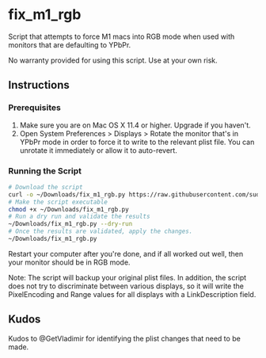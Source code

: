 # fix_m1_rgb

Script that attempts to force M1 macs into RGB mode when used with monitors that
are defaulting to YPbPr.

No warranty provided for using this script. Use at your own risk.

## Instructions

### Prerequisites

1. Make sure you are on Mac OS X 11.4 or higher. Upgrade if you haven't.
1. Open System Preferences > Displays > Rotate the monitor that's in YPbPr
   mode in order to force it to write to the relevant plist file. You can
   unrotate it immediately or allow it to auto-revert.

### Running the Script

```bash
# Download the script
curl -o ~/Downloads/fix_m1_rgb.py https://raw.githubusercontent.com/sudowork/fix_m1_rgb/main/fix_m1_rgb.py
# Make the script executable
chmod +x ~/Downloads/fix_m1_rgb.py
# Run a dry run and validate the results
~/Downloads/fix_m1_rgb.py --dry-run
# Once the results are validated, apply the changes.
~/Downloads/fix_m1_rgb.py
```

Restart your computer after you're done, and if all worked out well, then your monitor should be in RGB mode.

Note: The script will backup your original plist files. In addition, the script
does not try to discriminate between various displays, so it will write the
PixelEncoding and Range values for all displays with a LinkDescription field.

## Kudos

Kudos to @GetVladimir for identifying the plist changes that need to be made.

